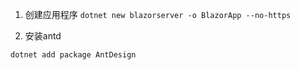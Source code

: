 1. 创建应用程序
`dotnet new blazorserver -o BlazorApp --no-https`

2. 安装antd

`dotnet add package AntDesign`